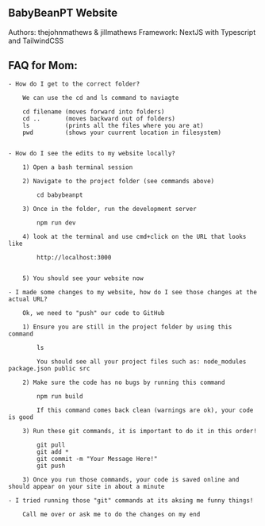 ## BabyBeanPT Website
Authors: thejohnmathews & jillmathews
Framework: NextJS with Typescript and TailwindCSS

## FAQ for Mom:

    - How do I get to the correct folder?

        We can use the cd and ls command to naviagte

        cd filename (moves forward into folders)
        cd ..       (moves backward out of folders)
        ls          (prints all the files where you are at)
        pwd         (shows your cuurrent location in filesystem)


    - How do I see the edits to my website locally?

        1) Open a bash terminal session

        2) Navigate to the project folder (see commands above)

            cd babybeanpt

        3) Once in the folder, run the development server

            npm run dev

        4) look at the terminal and use cmd+click on the URL that looks like 

            http://localhost:3000


        5) You should see your website now

    - I made some changes to my website, how do I see those changes at the actual URL?

        Ok, we need to "push" our code to GitHub

        1) Ensure you are still in the project folder by using this command

            ls 

            You should see all your project files such as: node_modules package.json public src

        2) Make sure the code has no bugs by running this command

            npm run build

            If this command comes back clean (warnings are ok), your code is good

        3) Run these git commands, it is important to do it in this order!

            git pull
            git add *
            git commit -m "Your Message Here!"
            git push

        3) Once you run those commands, your code is saved online and should appear on your site in about a minute

    - I tried running those "git" commands at its aksing me funny things!

        Call me over or ask me to do the changes on my end